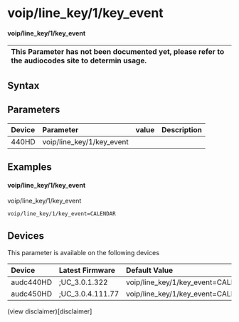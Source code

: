 ﻿---
description: voip/line_key/1/key_event
search: false
---

# voip/line_key/1/key_event

#### voip/line_key/1/key_event


| This Parameter has not been documented yet, please refer to the audiocodes site to determin usage.  | 
| :--- |

## Syntax

## Parameters
|Device|Parameter|value|Description|
|:---|:---|:---|:---|
| 440HD | voip/line_key/1/key_event |  |  |

## Examples
#### voip/line_key/1/key_event

voip/line_key/1/key_event

```
voip/line_key/1/key_event=CALENDAR
```

## Devices
This parameter is available on the following devices

| Device | Latest Firmware | Default Value |
|:---|:---|:---|
| audc440HD | ;UC_3.0.1.322 | voip/line_key/1/key_event=CALENDAR 
| audc450HD | ;UC_3.0.4.111.77 | voip/line_key/1/key_event=CALENDAR 

(view disclaimer)[disclaimer]
